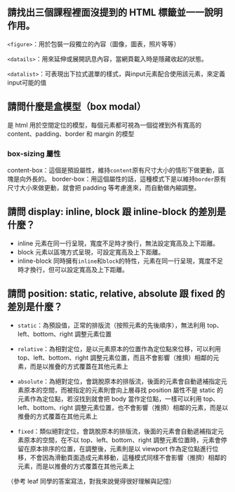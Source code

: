 ## 請找出三個課程裡面沒提到的 HTML 標籤並一一說明作用。
`<figure>`：用於包裝一段獨立的內容（圖像，圖表，照片等等）

`<datails>`：用來延伸或展開訊息內容，當網頁載入時是隱藏收起的狀態。

`<datalist>`：可表現出下拉式選單的樣式，與input元素配合使用該元素，來定義input可能的值



## 請問什麼是盒模型（box modal）
是 html 用於空間定位的模型，每個元素都可視為一個從裡到外有寬高的 content、padding、border 和 margin 的模型

### box-sizing 屬性
content-box：這個是預設屬性，維持`content`原有尺寸大小的情形下做更動，區塊是向外長的。
border-box：用這個屬性的話，這種模式下是以維持`border`原有尺寸大小來做更動，就會把 padding 等考慮進來，而自動做內縮調整。

## 請問 display: inline, block 跟 inline-block 的差別是什麼？
* inline 元素在同一行呈現，寬度不足時才換行，無法設定寬高及上下距離。
* block 元素以區塊方式呈現，可設定寬高及上下距離。
* inline-block 同時擁有`inline`和`block`的特性，元素在同一行呈現，寬度不足時才換行，但可以設定寬高及上下距離。

## 請問 position: static, relative, absolute 跟 fixed 的差別是什麼？
* `static`：為預設值，正常的排版流（按照元素的先後順序），無法利用 top、left、bottom、right 調整元素位置

* `relative`：為相對定位，是以元素原本的位置作為定位點來位移，可以利用 top、left、bottom、right 調整元素位置，而且不會影響（推擠）相鄰的元素，而是以推疊的方式覆蓋在其他元素上

* `absolute`：為絕對定位，會跳脫原本的排版流，後面的元素會自動遞補指定元素原本的空間，而被指定的元素則會向上層尋找 position 屬性不是 static 的元素作為定位點，若沒找到就會把 body 當作定位點，一樣可以利用 top、left、bottom、right 調整元素位置，也不會影響（推擠）相鄰的元素，而是以推疊的方式覆蓋在其他元素上


* `fixed`：類似絕對定位，會跳脫原本的排版流，後面的元素會自動遞補指定元素原本的空間，在不以 top、left、bottom、right 調整元素位置時，元素會停留在原本排序的位置，在調整後，元素則是以 viewport 作為定位點進行位移，不會因為滑動頁面造成元素移動，這種模式同樣不會影響（推擠）相鄰的元素，而是以推疊的方式覆蓋在其他元素上

（參考 leaf 同學的答案寫法，對我來說覺得很好理解與記憶）
